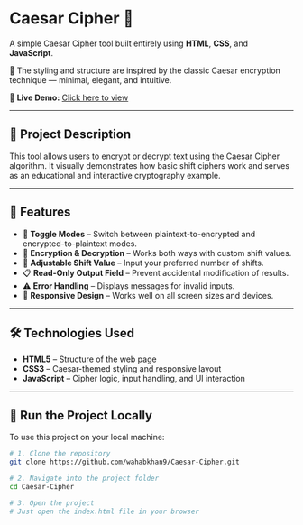 # Caesar Cipher 🔐  
A simple Caesar Cipher tool built entirely using **HTML**, **CSS**, and **JavaScript**.

🎨 The styling and structure are inspired by the classic Caesar encryption technique — minimal, elegant, and intuitive.

🚀 **Live Demo:** [Click here to view](https://wahabkhan9.github.io/Caesar_Cipher/)

---

## 📄 Project Description

This tool allows users to encrypt or decrypt text using the Caesar Cipher algorithm. It visually demonstrates how basic shift ciphers work and serves as an educational and interactive cryptography example.

---

## 🎯 Features

- 🔁 **Toggle Modes** – Switch between plaintext-to-encrypted and encrypted-to-plaintext modes.
- 🔐 **Encryption & Decryption** – Works both ways with custom shift values.
- 🔢 **Adjustable Shift Value** – Input your preferred number of shifts.
- 📋 **Read-Only Output Field** – Prevent accidental modification of results.
- ⚠️ **Error Handling** – Displays messages for invalid inputs.
- 📱 **Responsive Design** – Works well on all screen sizes and devices.

---

## 🛠️ Technologies Used

- **HTML5** – Structure of the web page  
- **CSS3** – Caesar-themed styling and responsive layout  
- **JavaScript** – Cipher logic, input handling, and UI interaction

---

## 🚀 Run the Project Locally

To use this project on your local machine:

```bash
# 1. Clone the repository
git clone https://github.com/wahabkhan9/Caesar-Cipher.git

# 2. Navigate into the project folder
cd Caesar-Cipher

# 3. Open the project
# Just open the index.html file in your browser
